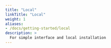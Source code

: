 ```yaml
---
title: "Local"
linkTitle: "Local"
weight: 1
aliases: 
- /docs/getting-started/local
description: >
  For simple interface and local installation
---
```

